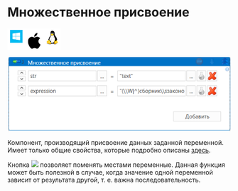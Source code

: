 # Множественное присвоение

![](<../../../.gitbook/assets/image (100) (1) (1) (1) (1) (1) (1) (10) (189).png>)

![](<../../../.gitbook/assets/Множественное присвоение.png>)

Компонент, производящий присвоение данных заданной переменной.
Имеет только общие свойства, которые подробно описаны [здесь](https://docs.primo-rpa.ru/primo-rpa/primo-studio/process/elements).

Кнопка ![](<../../../.gitbook/assets/Кнопка во мн.присвоении.png.png>) позволяет поменять местами переменные. Данная функция может быть полезной в случае, когда значение одной переменной зависит от результата другой, т. е. важна последовательность. 


